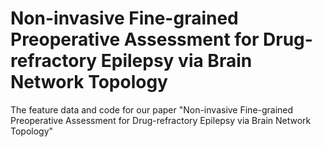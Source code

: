 # Non-invasive Fine-grained Preoperative Assessment for Drug-refractory Epilepsy via Brain Network Topology
The feature data and code for our paper "Non-invasive Fine-grained Preoperative Assessment for Drug-refractory Epilepsy via Brain Network Topology"

